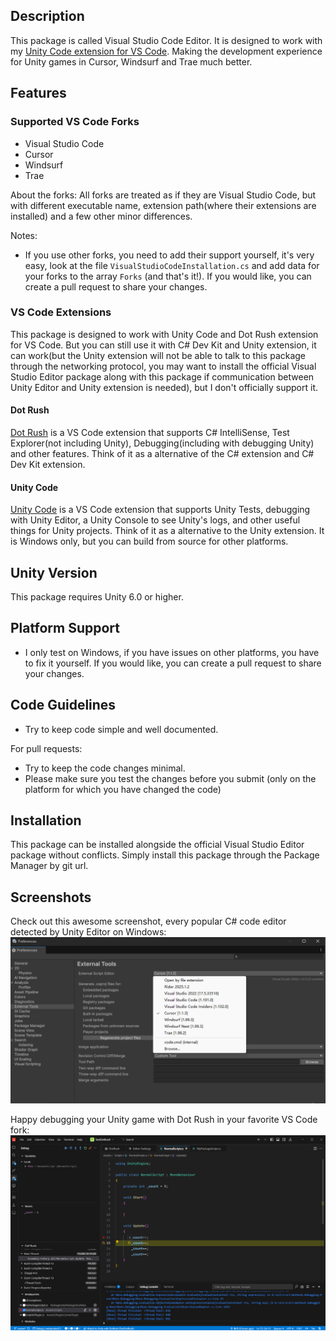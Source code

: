 ## Description
This package is called Visual Studio Code Editor. It is designed to work with my [Unity Code extension for VS Code](https://github.com/hackerzhuli/unity-code). Making the development experience for Unity games in Cursor, Windsurf and Trae much better.

## Features

### Supported VS Code Forks
- Visual Studio Code
- Cursor
- Windsurf
- Trae

About the forks:
All forks are treated as if they are Visual Studio Code, but with different executable name, extension path(where their extensions are installed) and a few other minor differences.

Notes:
- If you use other forks, you need to add their support yourself, it's very easy, look at the file `VisualStudioCodeInstallation.cs` and add data for your forks to the array `Forks` (and that's it!). If you would like, you can create a pull request to share your changes.

### VS Code Extensions
This package is designed to work with Unity Code and Dot Rush extension for VS Code. But you can still use it with C# Dev Kit and Unity extension, it can work(but the Unity extension will not be able to talk to this package through the networking protocol, you may want to install the official Visual Studio Editor package along with this package if communication between Unity Editor and Unity extension is needed), but I don't officially support it.

#### Dot Rush
[Dot Rush](https://github.com/JaneySprings/DotRush) is a VS Code extension that supports C# IntelliSense, Test Explorer(not including Unity), Debugging(including with debugging Unity) and other features. Think of it as a alternative of the C# extension and C# Dev Kit extension.

#### Unity Code
[Unity Code](https://github.com/hackerzhuli/unity-code) is a VS Code extension that supports Unity Tests, debugging with Unity Editor, a Unity Console to see Unity's logs, and other useful things for Unity projects. Think of it as a alternative to the Unity extension. It is Windows only, but you can build from source for other platforms.

## Unity Version
This package requires Unity 6.0 or higher.

## Platform Support
- I only test on Windows, if you have issues on other platforms, you have to fix it yourself. If you would like, you can create a pull request to share your changes.

## Code Guidelines
- Try to keep code simple and well documented.

For pull requests:
- Try to keep the code changes minimal.
- Please make sure you test the changes before you submit (only on the platform for which you have changed the code)

## Installation
This package can be installed alongside the official Visual Studio Editor package without conflicts. Simply install this package through the Package Manager by git url.

## Screenshots
Check out this awesome screenshot, every popular C# code editor detected by Unity Editor on Windows:
![image](Images/Unity%20Editor%20External%20Script%20Editor%20Detection.png)

Happy debugging your Unity game with Dot Rush in your favorite VS Code fork:
![image](Images/Debug%20in%20Trae%20With%20Dot%20Rush.png)
